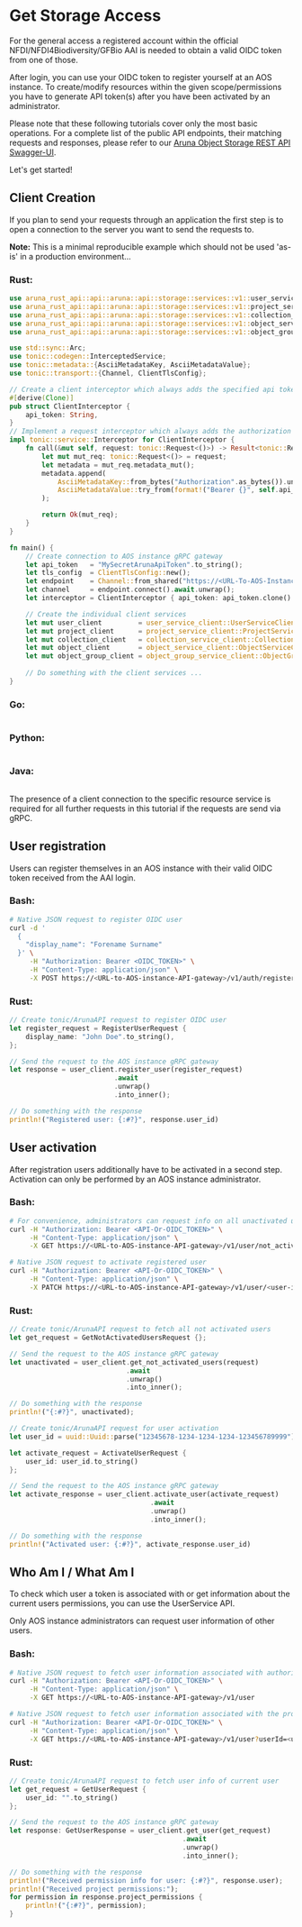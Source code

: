
# Get Storage Access

For the general access a registered account within the official NFDI/NFDI4Biodiversity/GFBio AAI is needed to obtain a valid OIDC token from one of those.

After login, you can use your OIDC token to register yourself at an AOS instance. 
To create/modify resources within the given scope/permissions you have to generate API token(s) after you have been activated by an administrator.

Please note that these following tutorials cover only the most basic operations. 
For a complete list of the public API endpoints, their matching requests and responses, please refer to our [Aruna Object Storage REST API Swagger-UI](https://api.aruna.nfdi-dev.gi.denbi.de/swagger-ui/).

Let's get started!


## Client Creation

If you plan to send your requests through an application the first step is to open a connection to the server you want to send the requests to.

**Note:** This is a minimal reproducible example which should not be used 'as-is' in a production environment...

### Rust:
```rust
use aruna_rust_api::api::aruna::api::storage::services::v1::user_service_client;
use aruna_rust_api::api::aruna::api::storage::services::v1::project_service_client;
use aruna_rust_api::api::aruna::api::storage::services::v1::collection_service_client;
use aruna_rust_api::api::aruna::api::storage::services::v1::object_service_client;
use aruna_rust_api::api::aruna::api::storage::services::v1::object_group_service_client;

use std::sync::Arc;
use tonic::codegen::InterceptedService;
use tonic::metadata::{AsciiMetadataKey, AsciiMetadataValue};
use tonic::transport::{Channel, ClientTlsConfig};

// Create a client interceptor which always adds the specified api token to the request header
#[derive(Clone)]
pub struct ClientInterceptor {
    api_token: String,
}
// Implement a request interceptor which always adds the authorization header with a specific API token to all requests
impl tonic::service::Interceptor for ClientInterceptor {
    fn call(&mut self, request: tonic::Request<()>) -> Result<tonic::Request<()>, tonic::Status> {
        let mut mut_req: tonic::Request<()> = request;
        let metadata = mut_req.metadata_mut();
        metadata.append(
            AsciiMetadataKey::from_bytes("Authorization".as_bytes()).unwrap(),
            AsciiMetadataValue::try_from(format!("Bearer {}", self.api_token.as_str())).unwrap(),
        );

        return Ok(mut_req);
    }
}

fn main() {
    // Create connection to AOS instance gRPC gateway
    let api_token   = "MySecretArunaApiToken".to_string();
    let tls_config  = ClientTlsConfig::new();
    let endpoint    = Channel::from_shared("https://<URL-To-AOS-Instance-gRPC-Gateway>").unwrap().tls_config(tls_config).unwrap();
    let channel     = endpoint.connect().await.unwrap();
    let interceptor = ClientInterceptor { api_token: api_token.clone() };

    // Create the individual client services
    let mut user_client         = user_service_client::UserServiceClient::with_interceptor(channel.clone(), interceptor.clone());
    let mut project_client      = project_service_client::ProjectServiceClient::with_interceptor(channel.clone(), interceptor.clone());
    let mut collection_client   = collection_service_client::CollectionServiceClient::with_interceptor(channel.clone(), interceptor.clone());
    let mut object_client       = object_service_client::ObjectServiceClient::with_interceptor(channel.clone(), interceptor.clone());
    let mut object_group_client = object_group_service_client::ObjectGroupServiceClient::with_interceptor(channel.clone(), interceptor.clone());
    
    // Do something with the client services ...
}
```

### Go:
```go
```

### Python:
```python
```

### Java:
```java
```

The presence of a client connection to the specific resource service is required for all further requests in this tutorial if the requests are send via gRPC.


## User registration

Users can register themselves in an AOS instance with their valid OIDC token received from the AAI login.

### Bash:
```bash
# Native JSON request to register OIDC user
curl -d '
  {
    "display_name": "Forename Surname"
  }' \
     -H "Authorization: Bearer <OIDC_TOKEN>" \
     -H "Content-Type: application/json" \
     -X POST https://<URL-to-AOS-instance-API-gateway>/v1/auth/register
```

### Rust:
```rust
// Create tonic/ArunaAPI request to register OIDC user
let register_request = RegisterUserRequest {
    display_name: "John Doe".to_string(),
};

// Send the request to the AOS instance gRPC gateway
let response = user_client.register_user(register_request)
                          .await
                          .unwrap()
                          .into_inner();

// Do something with the response
println!("Registered user: {:#?}", response.user_id)
```


## User activation

After registration users additionally have to be activated in a second step.
Activation can only be performed by an AOS instance administrator.

### Bash:
```bash
# For convenience, administrators can request info on all unactivated users at once
curl -H "Authorization: Bearer <API-Or-OIDC_TOKEN>" \
     -H "Content-Type: application/json" \
     -X GET https://<URL-to-AOS-instance-API-gateway>/v1/user/not_activated
```

```bash
# Native JSON request to activate registered user
curl -H "Authorization: Bearer <API-Or-OIDC_TOKEN>" \
     -H "Content-Type: application/json" \
     -X PATCH https://<URL-to-AOS-instance-API-gateway>/v1/user/<user-id>/activate
```


### Rust:
```rust
// Create tonic/ArunaAPI request to fetch all not activated users
let get_request = GetNotActivatedUsersRequest {};

// Send the request to the AOS instance gRPC gateway
let unactivated = user_client.get_not_activated_users(request)
                             .await
                             .unwrap()
                             .into_inner();

// Do something with the response
println!("{:#?}", unactivated);
```

```rust
// Create tonic/ArunaAPI request for user activation
let user_id = uuid::Uuid::parse("12345678-1234-1234-1234-123456789999").unwrap();

let activate_request = ActivateUserRequest {
    user_id: user_id.to_string()
};

// Send the request to the AOS instance gRPC gateway
let activate_response = user_client.activate_user(activate_request)
                                   .await
                                   .unwrap()
                                   .into_inner();

// Do something with the response
println!("Activated user: {:#?}", activate_response.user_id)
```
<!--
### Rust:
    ```rust
    // Create tonic/ArunaAPI request for user registration
    let get_request = tonic::Request::new(
        GetUserRequest {
            user_id: "user_oidc_external_id".to_string(),
        }
    );
    
    // Send the request to the server
    let get_response = user_client.get_user(get_request)
                                  .await
                                  .unwrap()
                                  .into_inner();
    
    // Do something with the response
    match get_response.user {
        None => panic!("Could not find registered user."),
        Some(user) => {
            // Activate registered user
            let activate_request = ActivateUserRequest {
                user_id: user.id,
            };
    
            let activate_response = user_client.activate_user(activate_request)
                                               .await
                                               .unwrap()
                                               .into_inner();
    
            println!("Activated user: {}", activate_response.user_id)
        }
    }
    ```
-->


## Who Am I / What Am I

To check which user a token is associated with or get information about the current users permissions, you can use the UserService API.

Only AOS instance administrators can request user information of other users.

### Bash:
```bash
# Native JSON request to fetch user information associated with authorization token
curl -H "Authorization: Bearer <API-Or-OIDC_TOKEN>" \
     -H "Content-Type: application/json" \
     -X GET https://<URL-to-AOS-instance-API-gateway>/v1/user
```

```bash
# Native JSON request to fetch user information associated with the provided user id
curl -H "Authorization: Bearer <API-Or-OIDC_TOKEN>" \
     -H "Content-Type: application/json" \
     -X GET https://<URL-to-AOS-instance-API-gateway>/v1/user?userId=<user-id>
```

### Rust:
```rust
// Create tonic/ArunaAPI request to fetch user info of current user
let get_request = GetUserRequest {
    user_id: "".to_string()
};

// Send the request to the AOS instance gRPC gateway
let response: GetUserResponse = user_client.get_user(get_request)
                                           .await
                                           .unwrap()
                                           .into_inner();

// Do something with the response
println!("Received permission info for user: {:#?}", response.user);
println!("Received project permissions:");
for permission in response.project_permissions {
    println!("{:#?}", permission);
}
```
